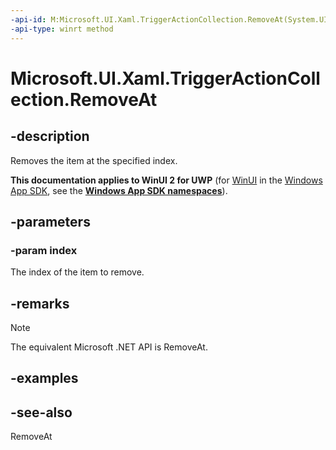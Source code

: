```yaml
---
-api-id: M:Microsoft.UI.Xaml.TriggerActionCollection.RemoveAt(System.UInt32)
-api-type: winrt method
---
```


<!-- Method syntax
public void RemoveAt(System.UInt32 index)
-->

# Microsoft.UI.Xaml.TriggerActionCollection.RemoveAt

## -description
Removes the item at the specified index.

**This documentation applies to WinUI 2 for UWP** (for [WinUI](/windows/apps/winui/winui3/) in the [Windows App SDK](/windows/apps/windows-app-sdk/), see the **[Windows App SDK namespaces](/windows/windows-app-sdk/api/winrt/)**).

## -parameters
### -param index
The index of the item to remove.

## -remarks
> [!NOTE]
> The equivalent Microsoft .NET  API is RemoveAt.

## -examples

## -see-also
RemoveAt
